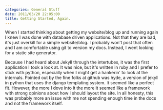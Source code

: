 ```yaml
---
categories: General Stuff
date: 2011/03/20 22:05:00
title: Getting Started, Again.
---
```

When I started thinking about getting my website/blog up and running again I knew I was done with
database driven applications. Not that they are bad, it's just overkill for a simple website/blog.
I probably won't post that often and I am comfortable using git to version my docs. Instead, I went 
looking for a static site generator.


Because I had heard about Jekyll through the intertubes, it was the first application I took a look at.
It was nice, but it's written in ruby and I prefer to stick with python, especially when I might get a hankerin' to look at the internals. Pointed out by the fine folks at github was hyde, a version of jekyll 
in python that uses the django templating system. It seemed like a perfect fit. However, the more I dove into
it the more it seemed like a framework with strong opinions about how I should layout the site. In all honesty, this was probably more an issue with me not spending enough time in the docs and not the framework itself.